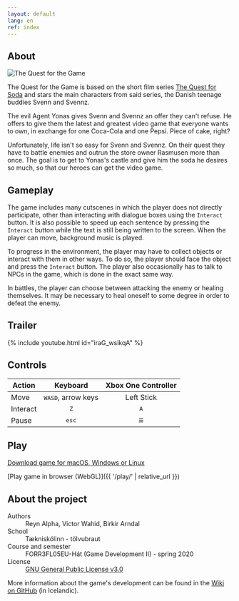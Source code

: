 ```yaml
---
layout: default
lang: en
ref: index
---
```


## About

<img class="game-logo pixel-art" src="{{ '/assets/img/the-quest-game-logo.png' | relative_url }}" alt="The Quest for the Game">

The&nbsp;Quest&nbsp;for the&nbsp;Game is based on the short film series [The&nbsp;Quest&nbsp;for Soda](https://www.youtube.com/playlist?list=PLRPhs_MpGPlg9gD7TQp-APjz5g2SNIPe7) and stars the main characters from said series, the Danish teenage buddies Svenn and Svennz.

The evil Agent&nbsp;Yonas gives Svenn and Svennz an offer they can't refuse. He offers to give them the latest and greatest video game that everyone wants to own, in exchange for one Coca-Cola and one Pepsi. Piece of cake, right?

Unfortunately, life isn't so easy for Svenn and Svennz. On their quest they have to battle enemies and outrun the store owner Rasmusen more than once. The goal is to get to Yonas's castle and give him the soda he desires so much, so that our heroes can get the video game.

## Gameplay

The game includes many cutscenes in which the player does not directly participate, other than interacting with dialogue boxes using the `Interact` button. It is also possible to speed up each sentence by pressing the `Interact` button while the text is still being written to the screen. When the player can move, background music is played.

To progress in the environment, the player may have to collect objects or interact with them in other ways. To do so, the player should face the object and press the `Interact` button. The player also occasionally has to talk to NPCs in the game, which is done in the exact same way.

In battles, the player can choose between attacking the enemy or healing themselves. It may be necessary to heal oneself to some degree in order to defeat the enemy.

## Trailer

{% include youtube.html id="iraG_wsikqA" %}

## Controls

| Action   |          Keyboard           | Xbox One Controller |
| -------- | :-------------------------: | :-----------------: |
| Move     | <kbd>WASD</kbd>, arrow keys |     Left Stick      |
| Interact |        <kbd>Z</kbd>         |    <kbd>A</kbd>     |
| Pause    |       <kbd>esc</kbd>        | <kbd>&#9776;</kbd>  |

## Play

[Download game for macOS, Windows or Linux](https://github.com/haframjolk/the-quest-game/releases)

[Play game in browser (WebGL)]({{ '/play/' | relative_url }})

## About the project

<dl>
    <dt>Authors</dt>
    <dd>Reyn&nbsp;Alpha, Victor&nbsp;Wahid, Birkir&nbsp;Arndal</dd>
    <dt>School</dt>
    <dd>Tækniskólinn - tölvubraut</dd>
    <dt>Course and semester</dt>
    <dd>FORR3FL05EU-Hát (Game&nbsp;Development&nbsp;II) - spring&nbsp;2020</dd>
    <dt>License</dt>
    <dd><a href="https://github.com/haframjolk/the-quest-game/blob/master/LICENSE">GNU General Public License v3.0</a></dd>
</dl>

More information about the game's development can be found in the [Wiki on GitHub](https://github.com/haframjolk/the-quest-game/wiki) (in Icelandic).
